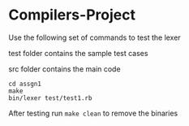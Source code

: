 # Compilers-Project

Use the following set of commands to test the lexer

test folder contains the sample test cases

src folder contains the main code

```
cd assgn1
make
bin/lexer test/test1.rb
```

After testing run ```make clean``` to remove the binaries